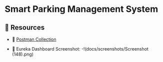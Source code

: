 # Smart Parking Management System

## 📁 Resources
- 🧪 [Postman Collection](SPMS.postman_collection.json)

- 📸 Eureka Dashboard Screenshot:
-!(docs/screenshots/Screenshot (148).png)

